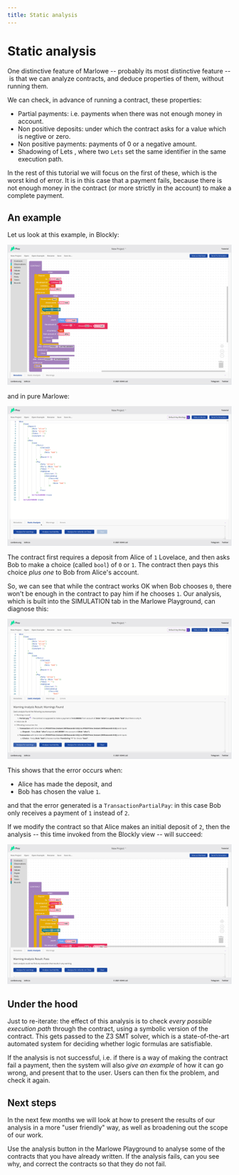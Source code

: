 ```yaml
---
title: Static analysis
---
```


# Static analysis

One distinctive feature of Marlowe -- probably its most distinctive
feature -- is that we can analyze contracts, and deduce properties of
them, without running them.

We can check, in advance of running a contract, these properties:

-   Partial payments: i.e. payments when there was not enough money in
    account.
-   Non positive deposits: under which the contract asks for a value
    which is negtive or zero.
-   Non positive payments: payments of 0 or a negative amount.
-   Shadowing of Lets , where two `Lets` set the same identifier in the
    same execution path.

In the rest of this tutorial we will focus on the first of these, which
is the worst kind of error. It is in this case that a payment fails,
because there is not enough money in the contract (or more strictly in
the account) to make a complete payment.

## An example

Let us look at this example, in Blockly:

![An example contract in Blockly](images/analysis1.png)

and in pure Marlowe:

![An example contract in Marlowe](images/analysis2.png)

The contract first requires a deposit from Alice of `1` Lovelace, and
then asks Bob to make a choice (called `bool`) of `0` or `1`. The
contract then pays this choice *plus one* to Bob from Alice\'s account.

So, we can see that while the contract works OK when Bob chooses `0`,
there won\'t be enough in the contract to pay him if he chooses `1`. Our
analysis, which is built into the SIMULATION tab in the Marlowe
Playground, can diagnose this:

![Failed analysis](images/analysis3.png)

This shows that the error occurs when:

-   Alice has made the deposit, and
-   Bob has chosen the value `1`.

and that the error generated is a `TransactionPartialPay`: in this case
Bob only receives a payment of `1` instead of `2`.

If we modify the contract so that Alice makes an initial deposit of `2`,
then the analysis -- this time invoked from the Blockly view -- will
succeed:

![Successful analysis](images/analysis4.png)

## Under the hood

Just to re-iterate: the effect of this analysis is to check *every
possible execution path* through the contract, using a symbolic version
of the contract. This gets passed to the Z3 SMT solver, which is a
state-of-the-art automated system for deciding whether logic formulas
are satisfiable.

If the analysis is not successful, i.e. if there is a way of making the
contract fail a payment, then the system will also *give an example* of
how it can go wrong, and present that to the user. Users can then fix
the problem, and check it again.

## Next steps

In the next few months we will look at how to present the results of our
analysis in a more \"user friendly\" way, as well as broadening out the
scope of our work.

Use the analysis button in the Marlowe Playground to analyse some of the
contracts that you have already written. If the analysis fails, can you
see why, and correct the contracts so that they do not fail.
